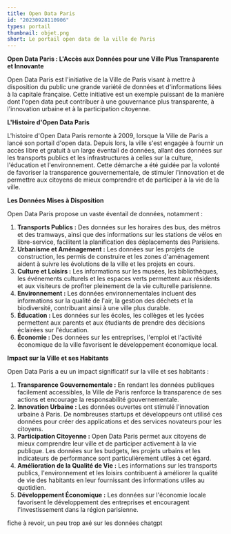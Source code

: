 ```yaml
---
title: Open Data Paris
id: "20230928110906"
types: portail
thumbnail: objet.png
short: Le portail open data de la ville de Paris
---
```

**Open Data Paris : L'Accès aux Données pour une Ville Plus Transparente et Innovante**

Open Data Paris est l'initiative de la Ville de Paris visant à mettre à disposition du public une grande variété de données et d'informations liées à la capitale française. Cette initiative est un exemple puissant de la manière dont l'open data peut contribuer à une gouvernance plus transparente, à l'innovation urbaine et à la participation citoyenne. 

**L'Histoire d'Open Data Paris**

L'histoire d'Open Data Paris remonte à 2009, lorsque la Ville de Paris a lancé son portail d'open data. Depuis lors, la ville s'est engagée à fournir un accès libre et gratuit à un large éventail de données, allant des données sur les transports publics et les infrastructures à celles sur la culture, l'éducation et l'environnement. Cette démarche a été guidée par la volonté de favoriser la transparence gouvernementale, de stimuler l'innovation et de permettre aux citoyens de mieux comprendre et de participer à la vie de la ville.

**Les Données Mises à Disposition**

Open Data Paris propose un vaste éventail de données, notamment :

1.  **Transports Publics :** Des données sur les horaires des bus, des métros et des tramways, ainsi que des informations sur les stations de vélos en libre-service, facilitent la planification des déplacements des Parisiens.
2.  **Urbanisme et Aménagement :** Les données sur les projets de construction, les permis de construire et les zones d'aménagement aident à suivre les évolutions de la ville et les projets en cours.
3.  **Culture et Loisirs :** Les informations sur les musées, les bibliothèques, les événements culturels et les espaces verts permettent aux résidents et aux visiteurs de profiter pleinement de la vie culturelle parisienne.
4.  **Environnement :** Les données environnementales incluent des informations sur la qualité de l'air, la gestion des déchets et la biodiversité, contribuant ainsi à une ville plus durable.
5.  **Éducation :** Les données sur les écoles, les collèges et les lycées permettent aux parents et aux étudiants de prendre des décisions éclairées sur l'éducation.
6.  **Économie :** Des données sur les entreprises, l'emploi et l'activité économique de la ville favorisent le développement économique local.

**Impact sur la Ville et ses Habitants**

Open Data Paris a eu un impact significatif sur la ville et ses habitants :

1.  **Transparence Gouvernementale :** En rendant les données publiques facilement accessibles, la Ville de Paris renforce la transparence de ses actions et encourage la responsabilité gouvernementale.
2.  **Innovation Urbaine :** Les données ouvertes ont stimulé l'innovation urbaine à Paris. De nombreuses startups et développeurs ont utilisé ces données pour créer des applications et des services novateurs pour les citoyens.
3.  **Participation Citoyenne :** Open Data Paris permet aux citoyens de mieux comprendre leur ville et de participer activement à la vie publique. Les données sur les budgets, les projets urbains et les indicateurs de performance sont particulièrement utiles à cet égard.
4.  **Amélioration de la Qualité de Vie :** Les informations sur les transports publics, l'environnement et les loisirs contribuent à améliorer la qualité de vie des habitants en leur fournissant des informations utiles au quotidien.
5.  **Développement Économique :** Les données sur l'économie locale favorisent le développement des entreprises et encouragent l'investissement dans la région parisienne.

fiche à revoir, un peu trop axé sur les données chatgpt